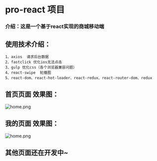 # pro-react 项目
### 介绍：这是一个基于react实现的商城移动端

## 使用技术介绍：
    1、axios  请求后台数据
    2、fastclick 优化ios无法点击
    3、gulp 优化css（各个浏览器兼容问题）
    4、react-swipe  轮播图
    5、react-dom、react-hot-loader、react-redux、react-router-dom、redux

## 首页页面 效果图：
![home.png](https://i.loli.net/2020/03/16/HvDFjhwqQEyPLlY.png)

## 我的页面 效果图：
![home.png](https://s1.ax1x.com/2020/03/17/8NZwm4.png)

## 其他页面还在开发中~